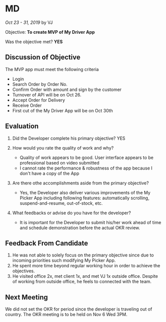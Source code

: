 # MD

_Oct 23 - 31, 2019_ by VJ

Objective: **To create MVP of My Driver App**

Was the objective met? **YES**

## Discussion of Objective

The MVP app must meet the following criteria

- Login
- Search Order by Order No.
- Confirm Order with amount and sign by the customer
- Turnover of API will be on Oct 26.
- Accept Order for Delivery
- Receive Order
- First cut of the My Driver App will be on Oct 30th

## Evaluation

1. Did the Developer complete his primary objective? YES
2. How would you rate the quality of work and why?

   - Quality of work appears to be good. User interface appears to be professional based on video submitted
   - I cannot rate the performance & robustness of the app because I don't have a copy of the App

3. Are there othe accomplishments aside from the primary objective?

   - Yes, the Developer also deliver various improvements of the My Picker App including following features: automatically scrolling, suspend-and-resume, out-of-stock, etc.

4. What feedbacks or advise do you have for the developer?
   - It is important for the Developer to submit his/her work ahead of time and schedule demonstration before the actual OKR review.

## Feedback From Candidate

1. He was not able to solely focus on the primary objective since due to incoming priorities such modifying My Picker App.
2. He spent more time beyond regular working hour in order to achieve the objectives.
3. He visited office 2x, met client 1x, and met VJ 1x outside office. Despite of working from outside office, he feels to connected with the team.

## Next Meeting

We did not set the OKR for period since the developer is traveling out of country. The OKR meeting is to be held on Nov 6 Wed 3PM.
